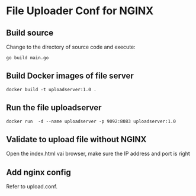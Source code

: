 # File Uploader Conf for NGINX

## Build source
Change to the directory of source code and execute:
```shell
go build main.go
```
## Build Docker images of file server
```shell
docker build -t uploadserver:1.0 .
```

## Run the file uploadserver
```shell
docker run  -d --name uploadserver -p 9092:8083 uploadserver:1.0
```

## Validate to upload file without NGINX
Open the index.html vai browser, make sure the IP address and port is right

## Add nginx config
Refer to upload.conf.
